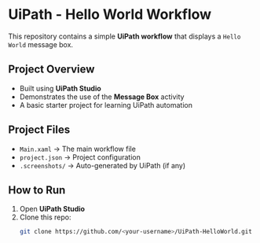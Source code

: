 # UiPath - Hello World Workflow

This repository contains a simple **UiPath workflow** that displays a `Hello World` message box.

## Project Overview
- Built using **UiPath Studio**
- Demonstrates the use of the **Message Box** activity
- A basic starter project for learning UiPath automation

## Project Files
- `Main.xaml` → The main workflow file
- `project.json` → Project configuration
- `.screenshots/` → Auto-generated by UiPath (if any)

## How to Run
1. Open **UiPath Studio**
2. Clone this repo:
   ```bash
   git clone https://github.com/<your-username>/UiPath-HelloWorld.git
